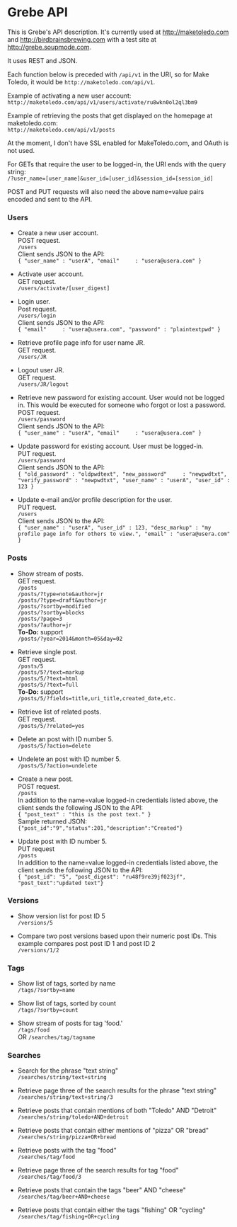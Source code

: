 # Grebe API

This is Grebe's API description. It's currently used at <http://maketoledo.com> and <http://birdbrainsbrewing.com> with a test site at <http://grebe.soupmode.com>.

It uses REST and JSON.

Each function below is preceded with `/api/v1` in the URI, so for Make Toledo, it would be `http://maketoledo.com/api/v1`.

Example of activating a new user account:  
`http://maketoledo.com/api/v1/users/activate/ru8wkn0ol2ql3bm9`

Example of retrieving the posts that get displayed on the homepage at maketoledo.com:  
`http://maketoledo.com/api/v1/posts`

At the moment, I don't have SSL enabled for MakeToledo.com, and OAuth is not used. 

For GETs that require the user to be logged-in, the URI ends with the query string:  
`/?user_name=[user_name]&user_id=[user_id]&session_id=[session_id]`

POST and PUT requests will also need the above name=value pairs encoded and sent to the API.


### Users

* Create a new user account.  
POST request.  
`/users`  
Client sends JSON to the API:  
`{ "user_name" : "userA", "email"     : "usera@usera.com" }`


* Activate user account.  
GET request.  
`/users/activate/[user_digest]`


* Login user.  
Post request.  
`/users/login`  
Client sends JSON to the API:  
`{ "email"     : "usera@usera.com", "password" : "plaintextpwd" }`


* Retrieve profile page info for user name JR.  
GET request.  
`/users/JR`


* Logout user JR.  
GET request.  
`/users/JR/logout`


* Retrieve new password for existing account. User would not be logged in. This would be executed for someone who forgot or lost a password.  
POST request.  
`/users/password`  
Client sends JSON to the API:  
`{ "user_name" : "userA", "email"     : "usera@usera.com" }`


* Update password for existing account. User must be logged-in.  
PUT request.  
`/users/password`  
Client sends JSON to the API:  
`{ "old_password" : "oldpwdtext", "new_password"     : "newpwdtxt", "verify_password" : "newpwdtxt", "user_name" : "userA", "user_id" : 123 }`  


* Update e-mail and/or profile description for the user.  
PUT request.  
`/users`  
Client sends JSON to the API:  
`{ "user_name" : "userA", "user_id" : 123, "desc_markup" : "my profile page info for others to view.", "email" : "usera@usera.com" }`  


### Posts


* Show stream of posts.  
GET request.  
`/posts`  
`/posts/?type=note&author=jr`   
`/posts/?type=draft&author=jr`   
`/posts/?sortby=modified`  
`/posts/?sortby=blocks`  
`/posts/?page=3`  
`/posts/?author=jr`  
**To-Do:** support  
`/posts/?year=2014&month=05&day=02`


* Retrieve single post.  
GET request.  
`/posts/5`  
`/posts/5?/text=markup`  
`/posts/5/?text=html`  
`/posts/5/?text=full`  
**To-Do:** support  
`/posts/5/?fields=title,uri_title,created_date,etc.`


* Retrieve list of related posts.  
GET request.  
`/posts/5/?related=yes`


* Delete an post with ID number 5.  
`/posts/5/?action=delete`


* Undelete an post with ID number 5.  
`/posts/5/?action=undelete`


* Create a new post.  
POST request.   
`/posts`  
In addition to the name=value logged-in credentials listed above, the client sends the following JSON to the API:  
`{ "post_text" : "this is the post text." }`  
Sample returned JSON:  
`{"post_id":"9","status":201,"description":"Created"}`


* Update post with ID number 5.   
PUT request  
`/posts`  
In addition to the name=value logged-in credentials listed above, the client sends the following JSON to the API:  
`{ "post_id": "5", "post_digest": "ru48f9re39jf023jf", "post_text":"updated text"}`



### Versions

* Show version list for post ID 5  
`/versions/5`

* Compare two post versions based upon their numeric post IDs. This example compares post post ID 1 and post ID 2  
`/versions/1/2`


### Tags

* Show list of tags, sorted by name   
`/tags/?sortby=name`

* Show list of tags, sorted by count  
`/tags/?sortby=count`

* Show stream of posts for tag 'food.'  
`/tags/food`  
OR `/searches/tag/tagname` 


### Searches

* Search for the phrase "text string"  
`/searches/string/text+string`

* Retrieve page three of the search results for the phrase "text string"    
`/searches/string/text+string/3`

* Retrieve posts that contain mentions of both "Toledo" AND "Detroit"  
`/searches/string/toledo+AND+detroit`

* Retrieve posts that contain either mentions of "pizza" OR "bread"  
`/searches/string/pizza+OR+bread`

* Retrieve posts with the tag "food"  
`/searches/tag/food`

* Retrieve page three of the search results for tag "food"  
`/searches/tag/food/3`

* Retrieve posts that contain the tags "beer" AND "cheese"  
`/searches/tag/beer+AND+cheese`

* Retrieve posts that contain either the tags "fishing" OR "cycling"  
`/searches/tag/fishing+OR+cycling`


